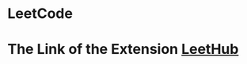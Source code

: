 # LeetCode
# The Link of the Extension [LeetHub](https://chrome.google.com/webstore/detail/leethub/aciombdipochlnkbpcbgdpjffcfdbggi)

